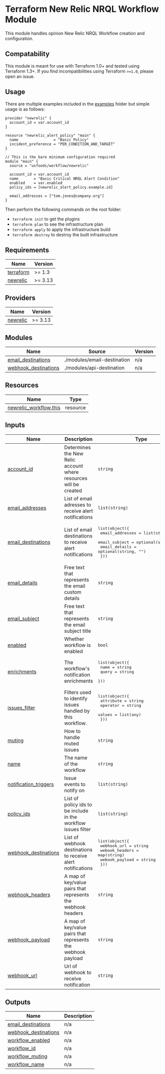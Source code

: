 # Terraform New Relic NRQL Workflow Module

This module handles opinion New Relic NRQL Workflow creation and configuration.

## Compatability

This module is meant for use with Terraform 1.0+ and tested using Terraform 1.3+.
If you find incompatibilities using Terraform `>=1.0`, please open an issue.

## Usage

There are multiple examples included in the [examples](https://github.com/usfoods/terraform-newrelic-workflow/tree/master/examples) folder but simple usage is as follows:

```hcl
provider "newrelic" {
  account_id = var.account_id
}

resource "newrelic_alert_policy" "main" {
  name                = "Basic Policy"
  incident_preference = "PER_CONDITION_AND_TARGET"
}

// This is the bare minimum configuration required
module "main" {
  source = "usfoods/workflow/newrelic"

  account_id = var.account_id
  name       = "Basic Critical NRQL Alert Condition"
  enabled    = var.enabled
  policy_ids = [newrelic_alert_policy.example.id]

  email_addresses = ["tom.jones@company.org"]
}
```

Then perform the following commands on the root folder:

- `terraform init` to get the plugins
- `terraform plan` to see the infrastructure plan
- `terraform apply` to apply the infrastructure build
- `terraform destroy` to destroy the built infrastructure

<!-- BEGINNING OF PRE-COMMIT-TERRAFORM DOCS HOOK -->
## Requirements

| Name | Version |
|------|---------|
| <a name="requirement_terraform"></a> [terraform](#requirement\_terraform) | >= 1.3 |
| <a name="requirement_newrelic"></a> [newrelic](#requirement\_newrelic) | >= 3.13 |

## Providers

| Name | Version |
|------|---------|
| <a name="provider_newrelic"></a> [newrelic](#provider\_newrelic) | >= 3.13 |

## Modules

| Name | Source | Version |
|------|--------|---------|
| <a name="module_email_destinations"></a> [email\_destinations](#module\_email\_destinations) | ./modules/email-destination | n/a |
| <a name="module_webhook_destinations"></a> [webhook\_destinations](#module\_webhook\_destinations) | ./modules/api-destination | n/a |

## Resources

| Name | Type |
|------|------|
| [newrelic_workflow.this](https://registry.terraform.io/providers/newrelic/newrelic/latest/docs/resources/workflow) | resource |

## Inputs

| Name | Description | Type | Default | Required |
|------|-------------|------|---------|:--------:|
| <a name="input_account_id"></a> [account\_id](#input\_account\_id) | Determines the New Relic account where resources will be created | `string` | n/a | yes |
| <a name="input_email_addresses"></a> [email\_addresses](#input\_email\_addresses) | List of email adresses to receive alert notifications | `list(string)` | `null` | no |
| <a name="input_email_destinations"></a> [email\_destinations](#input\_email\_destinations) | List of email destinations to receive alert notifications | <pre>list(object({<br>    email_addresses = list(string)<br>    email_subject   = optional(string, "")<br>    email_details   = optional(string, "")<br>  }))</pre> | `[]` | no |
| <a name="input_email_details"></a> [email\_details](#input\_email\_details) | Free text that represents the email custom details | `string` | `null` | no |
| <a name="input_email_subject"></a> [email\_subject](#input\_email\_subject) | Free text that represents the email subject title | `string` | `null` | no |
| <a name="input_enabled"></a> [enabled](#input\_enabled) | Whether workflow is enabled | `bool` | `false` | no |
| <a name="input_enrichments"></a> [enrichments](#input\_enrichments) | The workflow's notification enrichments | <pre>list(object({<br>    name  = string<br>    query = string<br>  }))</pre> | `[]` | no |
| <a name="input_issues_filter"></a> [issues\_filter](#input\_issues\_filter) | Filters used to identify issues handled by this workflow. | <pre>list(object({<br>    attribute = string<br>    operator  = string<br>    values    = list(any)<br>  }))</pre> | `[]` | no |
| <a name="input_muting"></a> [muting](#input\_muting) | How to handle muted issues | `string` | `"DONT_NOTIFY_FULLY_OR_PARTIALLY_MUTED_ISSUES"` | no |
| <a name="input_name"></a> [name](#input\_name) | The name of the workflow | `string` | n/a | yes |
| <a name="input_notification_triggers"></a> [notification\_triggers](#input\_notification\_triggers) | Issue events to notify on | `list(string)` | `[]` | no |
| <a name="input_policy_ids"></a> [policy\_ids](#input\_policy\_ids) | List of policy ids to be include in the workflow issues filter | `list(string)` | `[]` | no |
| <a name="input_webhook_destinations"></a> [webhook\_destinations](#input\_webhook\_destinations) | List of webhook destinations to receive alert notifications | <pre>list(object({<br>    webhook_url    = string<br>    webook_headers = map(string)<br>    webook_payload = string<br>  }))</pre> | `[]` | no |
| <a name="input_webhook_headers"></a> [webhook\_headers](#input\_webhook\_headers) | A map of key/value pairs that represents the webhook headers | `string` | `null` | no |
| <a name="input_webhook_payload"></a> [webhook\_payload](#input\_webhook\_payload) | A map of key/value pairs that represents the webhook payload | `string` | `null` | no |
| <a name="input_webhook_url"></a> [webhook\_url](#input\_webhook\_url) | Url of webhook to receive notification | `string` | `null` | no |

## Outputs

| Name | Description |
|------|-------------|
| <a name="output_email_destinations"></a> [email\_destinations](#output\_email\_destinations) | n/a |
| <a name="output_webhook_destinations"></a> [webhook\_destinations](#output\_webhook\_destinations) | n/a |
| <a name="output_workflow_enabled"></a> [workflow\_enabled](#output\_workflow\_enabled) | n/a |
| <a name="output_workflow_id"></a> [workflow\_id](#output\_workflow\_id) | n/a |
| <a name="output_workflow_muting"></a> [workflow\_muting](#output\_workflow\_muting) | n/a |
| <a name="output_workflow_name"></a> [workflow\_name](#output\_workflow\_name) | n/a |
<!-- END OF PRE-COMMIT-TERRAFORM DOCS HOOK -->

